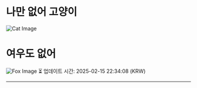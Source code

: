 
# 나만 없어 고양이

![Cat Image](https://cdn2.thecatapi.com/images/MTk4OTg5Mw.jpg)

# 여우도 없어
![Fox Image](https://randomfox.ca/images/7.jpg)
⏳ 업데이트 시간: 2025-02-15 22:34:08 (KRW)

---
